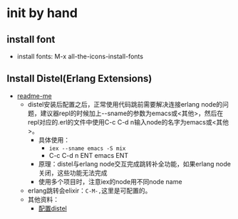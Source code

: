 # init by hand
## install font
- install fonts: M-x all-the-icons-install-fonts

## Install Distel(Erlang Extensions)
- [readme-me](https://www.lambdacat.com/post-modern-emacs-setup-for-erlang/)
	- distel安装后配置之后，正常使用代码跳前需要解决连接erlang node的问题，建议器repl的时候加上--sname的参数为emacs或<其他>，然后在repl对应的.erl的文件中使用C-c C-d n输入node的名字为emacs或<其他>。
	  - 具体使用：
		- `iex --sname emacs -S mix`
		- C-c C-d n ENT emacs ENT
	  - 原理：distel与erlang node交互完成跳转补全功能，如果erlang node关闭，这些功能无法完成
	  - 使用多个项目时，注意iex的node用不同node name
	- erlang跳转会elixir：`C-M-,`这里是可配置的。
  - 其他资料：
	- [配置distel](https://parijatmishra.wordpress.com/2008/08/15/up-and-running-with-emacs-erlang-and-distel/)
